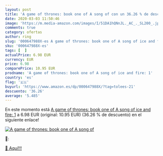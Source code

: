 ```yaml
---
layout: post
title: 'A game of thrones: book one of A song of con un 36.26 % de descuento'
date: 2020-03-03 11:50:46
image: 'https://m.media-amazon.com/images/I/51DA1hQNnJL._AC_._SL200_.jpg'
comments: true
category: ofertas
author: ring
slug: '000647988X-es A game of thrones: book one of A song of ice and fire: 1'
sku: '000647988X-es'
tags: [  ]
actualPrice: 6.98 EUR
currency: EUR
price: 6.98
comparePrice: 10.95 EUR
prodname: 'A game of thrones: book one of A song of ice and fire: 1'
country: 'es'
flag: '🇪🇸'
buyurl: 'https://www.amazon.es/dp/000647988X/?tag=tolees-21'
descuento: '36.26'
average: '5.485'
---
```


En este momento está [A game of thrones: book one of A song of ice and fire: 1](https://www.amazon.es/dp/000647988X/?tag=tolees-21) a 6.98 EUR (original: 10.95 EUR) (36.26 %  de descuento) en el siguiente enlace!

[![A game of thrones: book one of A song of](https://m.media-amazon.com/images/I/51DA1hQNnJL._AC_._SL200_.jpg)](https://www.amazon.es/dp/000647988X/?tag=tolees-21)

🔎:


[🛒 Aquí!!!](https://www.amazon.es/dp/000647988X/?tag=tolees-21)
